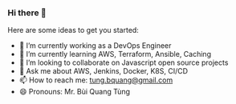 ### Hi there 👋

Here are some ideas to get you started:

- 🔭 I’m currently working as a DevOps Engineer
- 🌱 I’m currently learning AWS, Terraform, Ansible, Caching
- 👯 I’m looking to collaborate on Javascript open source projects
- 💬 Ask me about AWS, Jenkins, Docker, K8S, CI/CD
- 📫 How to reach me: tung.bquang@gmail.com
- 😄 Pronouns: Mr. Bùi Quang Tùng

